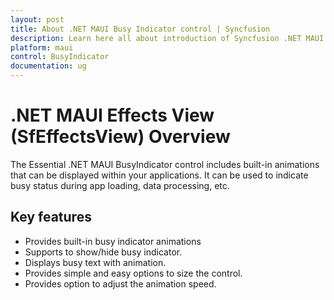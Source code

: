 ```yaml
---
layout: post
title: About .NET MAUI Busy Indicator control | Syncfusion
description: Learn here all about introduction of Syncfusion .NET MAUI Busy Indicator (SfBusyIndicator) control, its elements and more.
platform: maui
control: BusyIndicator
documentation: ug
---
```


# .NET MAUI Effects View (SfEffectsView) Overview

The Essential .NET MAUI BusyIndicator control includes built-in animations that can be displayed within your applications. It can be used to indicate busy status during app loading, data processing, etc.

## Key features

* Provides built-in busy indicator animations
* Supports to show/hide busy indicator.
* Displays busy text with animation.
* Provides simple and easy options to size the control.
* Provides option to adjust the animation speed.